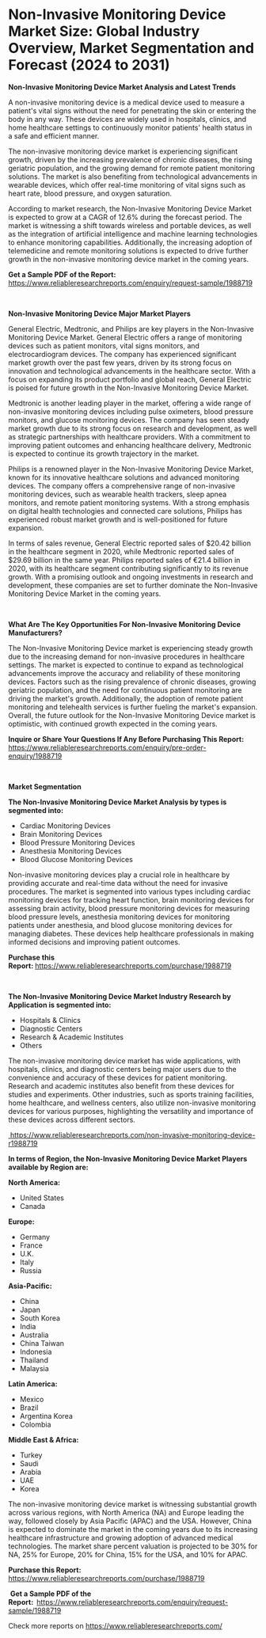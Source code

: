 <p><h1>Non-Invasive Monitoring Device Market Size: Global Industry Overview, Market Segmentation and Forecast (2024 to 2031)</h1></p><p><strong>Non-Invasive Monitoring Device Market Analysis and Latest Trends</strong></p>
<p><p>A non-invasive monitoring device is a medical device used to measure a patient's vital signs without the need for penetrating the skin or entering the body in any way. These devices are widely used in hospitals, clinics, and home healthcare settings to continuously monitor patients' health status in a safe and efficient manner.</p><p>The non-invasive monitoring device market is experiencing significant growth, driven by the increasing prevalence of chronic diseases, the rising geriatric population, and the growing demand for remote patient monitoring solutions. The market is also benefiting from technological advancements in wearable devices, which offer real-time monitoring of vital signs such as heart rate, blood pressure, and oxygen saturation.</p><p>According to market research, the Non-Invasive Monitoring Device Market is expected to grow at a CAGR of 12.6% during the forecast period. The market is witnessing a shift towards wireless and portable devices, as well as the integration of artificial intelligence and machine learning technologies to enhance monitoring capabilities. Additionally, the increasing adoption of telemedicine and remote monitoring solutions is expected to drive further growth in the non-invasive monitoring device market in the coming years.</p></p>
<p><strong>Get a Sample PDF of the Report:&nbsp;</strong> <a href="https://www.reliableresearchreports.com/enquiry/request-sample/1988719">https://www.reliableresearchreports.com/enquiry/request-sample/1988719</a></p>
<p>&nbsp;</p>
<p><strong>Non-Invasive Monitoring Device Major Market Players</strong></p>
<p><p>General Electric, Medtronic, and Philips are key players in the Non-Invasive Monitoring Device Market. General Electric offers a range of monitoring devices such as patient monitors, vital signs monitors, and electrocardiogram devices. The company has experienced significant market growth over the past few years, driven by its strong focus on innovation and technological advancements in the healthcare sector. With a focus on expanding its product portfolio and global reach, General Electric is poised for future growth in the Non-Invasive Monitoring Device Market.</p><p>Medtronic is another leading player in the market, offering a wide range of non-invasive monitoring devices including pulse oximeters, blood pressure monitors, and glucose monitoring devices. The company has seen steady market growth due to its strong focus on research and development, as well as strategic partnerships with healthcare providers. With a commitment to improving patient outcomes and enhancing healthcare delivery, Medtronic is expected to continue its growth trajectory in the market.</p><p>Philips is a renowned player in the Non-Invasive Monitoring Device Market, known for its innovative healthcare solutions and advanced monitoring devices. The company offers a comprehensive range of non-invasive monitoring devices, such as wearable health trackers, sleep apnea monitors, and remote patient monitoring systems. With a strong emphasis on digital health technologies and connected care solutions, Philips has experienced robust market growth and is well-positioned for future expansion.</p><p>In terms of sales revenue, General Electric reported sales of $20.42 billion in the healthcare segment in 2020, while Medtronic reported sales of $29.69 billion in the same year. Philips reported sales of €21.4 billion in 2020, with its healthcare segment contributing significantly to its revenue growth. With a promising outlook and ongoing investments in research and development, these companies are set to further dominate the Non-Invasive Monitoring Device Market in the coming years.</p></p>
<p>&nbsp;</p>
<p><strong>What Are The Key Opportunities For Non-Invasive Monitoring Device Manufacturers?</strong></p>
<p><p>The Non-Invasive Monitoring Device market is experiencing steady growth due to the increasing demand for non-invasive procedures in healthcare settings. The market is expected to continue to expand as technological advancements improve the accuracy and reliability of these monitoring devices. Factors such as the rising prevalence of chronic diseases, growing geriatric population, and the need for continuous patient monitoring are driving the market's growth. Additionally, the adoption of remote patient monitoring and telehealth services is further fueling the market's expansion. Overall, the future outlook for the Non-Invasive Monitoring Device market is optimistic, with continued growth expected in the coming years.</p></p>
<p><strong>Inquire or Share Your Questions If Any Before Purchasing This Report:</strong> <a href="https://www.reliableresearchreports.com/enquiry/pre-order-enquiry/1988719">https://www.reliableresearchreports.com/enquiry/pre-order-enquiry/1988719</a></p>
<p>&nbsp;</p>
<p><strong>Market Segmentation</strong></p>
<p><strong>The Non-Invasive Monitoring Device Market Analysis by types is segmented into:</strong></p>
<p><ul><li>Cardiac Monitoring Devices</li><li>Brain Monitoring Devices</li><li>Blood Pressure Monitoring Devices</li><li>Anesthesia Monitoring Devices</li><li>Blood Glucose Monitoring Devices</li></ul></p>
<p><p>Non-invasive monitoring devices play a crucial role in healthcare by providing accurate and real-time data without the need for invasive procedures. The market is segmented into various types including cardiac monitoring devices for tracking heart function, brain monitoring devices for assessing brain activity, blood pressure monitoring devices for measuring blood pressure levels, anesthesia monitoring devices for monitoring patients under anesthesia, and blood glucose monitoring devices for managing diabetes. These devices help healthcare professionals in making informed decisions and improving patient outcomes.</p></p>
<p><strong>Purchase this Report:&nbsp;</strong><a href="https://www.reliableresearchreports.com/purchase/1988719">https://www.reliableresearchreports.com/purchase/1988719</a></p>
<p>&nbsp;</p>
<p><strong>The Non-Invasive Monitoring Device Market Industry Research by Application is segmented into:</strong></p>
<p><ul><li>Hospitals & Clinics</li><li>Diagnostic Centers</li><li>Research & Academic Institutes</li><li>Others</li></ul></p>
<p><p>The non-invasive monitoring device market has wide applications, with hospitals, clinics, and diagnostic centers being major users due to the convenience and accuracy of these devices for patient monitoring. Research and academic institutes also benefit from these devices for studies and experiments. Other industries, such as sports training facilities, home healthcare, and wellness centers, also utilize non-invasive monitoring devices for various purposes, highlighting the versatility and importance of these devices across different sectors.</p></p>
<p><a href="https://www.reliableresearchreports.com/non-invasive-monitoring-device-r1988719">&nbsp;https://www.reliableresearchreports.com/non-invasive-monitoring-device-r1988719</a></p>
<p><strong>In terms of Region, the Non-Invasive Monitoring Device Market Players available by Region are:</strong></p>
<p>
    <p> <strong> North America: </strong>
        <ul>
            <li>United States</li>
            <li>Canada</li>
        </ul>
        </p> 
    <p> <strong> Europe: </strong>
        <ul>
            <li>Germany</li>
            <li>France</li>
            <li>U.K.</li>
            <li>Italy</li>
            <li>Russia</li>
        </ul>
        </p> 
    <p> <strong> Asia-Pacific: </strong>
        <ul>
            <li>China</li>
            <li>Japan</li>
            <li>South Korea</li>
            <li>India</li>
            <li>Australia</li>
            <li>China Taiwan</li>
            <li>Indonesia</li>
            <li>Thailand</li>
            <li>Malaysia</li>
        </ul>
        </p> 
    <p> <strong> Latin America: </strong>
        <ul>
            <li>Mexico</li>
            <li>Brazil</li>
            <li>Argentina Korea</li>
            <li>Colombia</li>
        </ul>
        </p> 
    <p> <strong> Middle East & Africa: </strong>
        <ul>
            <li>Turkey</li>
            <li>Saudi</li>
            <li>Arabia</li>
            <li>UAE</li>
            <li>Korea</li>
        </ul>
    </p>
    </p>
<p><p>The non-invasive monitoring device market is witnessing substantial growth across various regions, with North America (NA) and Europe leading the way, followed closely by Asia Pacific (APAC) and the USA. However, China is expected to dominate the market in the coming years due to its increasing healthcare infrastructure and growing adoption of advanced medical technologies. The market share percent valuation is projected to be 30% for NA, 25% for Europe, 20% for China, 15% for the USA, and 10% for APAC.</p></p>
<p><strong>Purchase this Report: </strong><a href="https://www.reliableresearchreports.com/purchase/1988719">https://www.reliableresearchreports.com/purchase/1988719</a></p>
<p>&nbsp;<strong>Get a Sample PDF of the Report:&nbsp;&nbsp;</strong><a href="https://www.reliableresearchreports.com/enquiry/request-sample/1988719">https://www.reliableresearchreports.com/enquiry/request-sample/1988719</a></p>
<p><strong></strong></p>
<p>Check more reports on <a href="https://www.reliableresearchreports.com/">https://www.reliableresearchreports.com/</a></p>